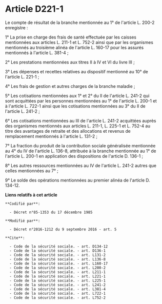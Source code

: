 # Article D221-1

Le compte de résultat de la branche mentionnée au 1° de l'article L. 200-2 enregistre : 

1° La prise en charge des frais de santé effectuée par les caisses mentionnées aux articles L. 211-1 et L. 752-2 ainsi que
par les organismes mentionnés au troisième alinéa de l'article L. 160-17 pour les assurés mentionnés à l'article L. 381-4 ; 

2° Les prestations mentionnées aux titres II à IV et VI du livre III ; 

3° Les dépenses et recettes relatives au dispositif mentionné au 10° de l'article L. 221-1 ; 

4° Les frais de gestion et autres charges de la branche maladie ; 

5° Les cotisations mentionnées aux 1° et 2° du II de l'article L. 241-2 qui sont acquittées par les personnes mentionnées au
1° de l'article L. 200-1 et à l'article L. 722-1 ainsi que les cotisations mentionnées au 3° du II de l'article L. 241-2 ; 

6° Les cotisations mentionnées au III de l'article L. 241-2 acquittées auprès des organismes mentionnés aux articles L.
211-1, L. 225-1 et L. 752-4 au titre des avantages de retraite et des allocations et revenus de remplacement mentionnés à
l'article L. 131-2 ; 

7° La fraction du produit de la contribution sociale généralisée mentionnée au 4° du IV de l'article L. 136-8, attribuée à la
branche mentionnée au 1° de l'article L. 200-1 en application des dispositions de l'article D. 136-1 ; 

8° Les autres ressources mentionnées au IV de l'article L. 241-2 autres que celles mentionnées au 7° ; 

9° Le solde des opérations mentionnées au premier alinéa de l'article D. 134-12.

**Liens relatifs à cet article**

	**Codifié par**:

	  - Décret n°85-1353 du 17 décembre 1985

	**Modifié par**:

	  - Décret n°2016-1212 du 9 septembre 2016 - art. 5

	**Cite**:

	  - Code de la sécurité sociale. - art. D134-12
	  - Code de la sécurité sociale. - art. D136-1
	  - Code de la sécurité sociale. - art. L131-2
	  - Code de la sécurité sociale. - art. L136-8
	  - Code de la sécurité sociale. - art. L160-17
	  - Code de la sécurité sociale. - art. L200-2
	  - Code de la sécurité sociale. - art. L211-1
	  - Code de la sécurité sociale. - art. L221-1
	  - Code de la sécurité sociale. - art. L225-1
	  - Code de la sécurité sociale. - art. L241-2
	  - Code de la sécurité sociale. - art. L381-4
	  - Code de la sécurité sociale. - art. L722-1
	  - Code de la sécurité sociale. - art. L752-2
